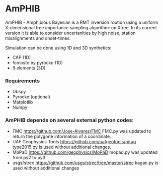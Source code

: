 # AmPHIB

AmPHIB - Amphibious Bayesian is a RMT inversion roution using a uniform X-dimensional tree importance sampling algorithm: uniXtree.
In its current version it is able to consider uncertanities by high noise, station misalignments and onset-times.

Simulation can be done using 1D and 3D synthetics:
- CAP (1D)
- fomosto by pyrocko (1D)
- 6 elements (3D)


### Requirements
- Obspy
- Pyrocko (optional)
- Matplotlib
- Numpy


### AmPHIB depends on several external python codes:
- FMC https://github.com/Jose-Alvarez/FMC
  FMC.py was updated to return the polygone information of a coordinate.
- UAF Geophysics Tools https://github.com/uafgeotools/mtuq
  type2015.py is used without additional changes.
- MoPaD https://github.com/geophysics/MoPaD
  mopad.py was updated from py2 to py3.
- usgs/strec https://github.com/usgs/strec/tree/master/strec
  kagan.py is used without additional changes

